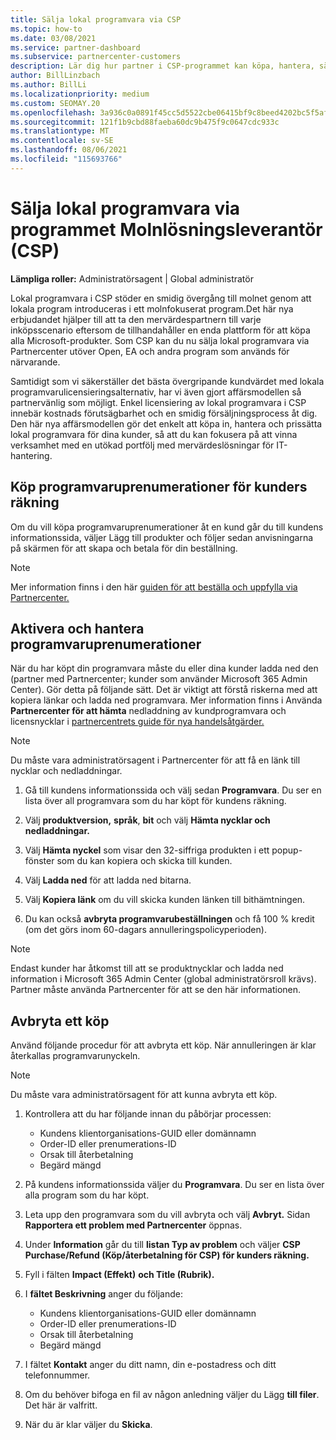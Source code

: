 ```yaml
---
title: Sälja lokal programvara via CSP
ms.topic: how-to
ms.date: 03/08/2021
ms.service: partner-dashboard
ms.subservice: partnercenter-customers
description: Lär dig hur partner i CSP-programmet kan köpa, hantera, sälja och avbryta lokala programvaruprenumerationer för kunders räkning i Partnercenter.
author: BillLinzbach
ms.author: BillLi
ms.localizationpriority: medium
ms.custom: SEOMAY.20
ms.openlocfilehash: 3a936c0a0891f45cc5d5522cbe06415bf9c8beed4202bc5f5af2a0fbb2d3a8f8
ms.sourcegitcommit: 121f1b9cbd88faeba60dc9b475f9c0647cdc933c
ms.translationtype: MT
ms.contentlocale: sv-SE
ms.lasthandoff: 08/06/2021
ms.locfileid: "115693766"
---
```

# <a name="sell-on-premises-software-through-the-cloud-solution-provider-csp-program"></a>Sälja lokal programvara via programmet Molnlösningsleverantör (CSP)

**Lämpliga roller:** Administratörsagent | Global administratör

Lokal programvara i CSP stöder en smidig övergång till molnet genom att lokala program introduceras i ett molnfokuserat program.Det här nya erbjudandet hjälper till att ta den mervärdespartnern till varje inköpsscenario eftersom de tillhandahåller en enda plattform för att köpa alla Microsoft-produkter. Som CSP kan du nu sälja lokal programvara via Partnercenter utöver Open, EA och andra program som används för närvarande.  
 
Samtidigt som vi säkerställer det bästa övergripande kundvärdet med lokala programvarulicensieringsalternativ, har vi även gjort affärsmodellen så partnervänlig som möjligt. Enkel licensiering av lokal programvara i CSP innebär kostnads förutsägbarhet och en smidig försäljningsprocess åt dig. Den här nya affärsmodellen gör det enkelt att köpa in, hantera och prissätta lokal programvara för dina kunder, så att du kan fokusera på att vinna verksamhet med en utökad portfölj med mervärdeslösningar för IT-hantering.

## <a name="buy-software-subscriptions-on-behalf-of-customers"></a>Köp programvaruprenumerationer för kunders räkning

Om du vill köpa programvaruprenumerationer åt en kund går du till kundens informationssida, väljer Lägg till produkter och följer sedan anvisningarna på skärmen för att skapa och betala för din beställning.

> [!NOTE]
> Mer information finns i den här [guiden för att beställa och uppfylla via Partnercenter.](https://partner.microsoft.com/resources/detail/guide-to-ordering-and-fulfillment-through-partner-center-pdf)

## <a name="activate-and-manage-software-subscriptions"></a>Aktivera och hantera programvaruprenumerationer

När du har köpt din programvara måste du eller dina kunder ladda ned den (partner med Partnercenter; kunder som använder Microsoft 365 Admin Center). Gör detta på följande sätt. Det är viktigt att förstå riskerna med att kopiera länkar och ladda ned programvara. Mer information finns i Använda **Partnercenter för att hämta** nedladdning av kundprogramvara och licensnycklar i [partnercentrets guide för nya handelsåtgärder.](https://partner.microsoft.com/resources/detail/partner-center-new-commerce-operations-guide-pdf)

> [!NOTE]
> Du måste vara administratörsagent i Partnercenter för att få en länk till nycklar och nedladdningar.

1. Gå till kundens informationssida och välj sedan **Programvara**. Du ser en lista över all programvara som du har köpt för kundens räkning.

2. Välj **produktversion,** **språk**, **bit** och välj **Hämta nycklar och nedladdningar.** 

3. Välj **Hämta nyckel** som visar den 32-siffriga produkten i ett popup-fönster som du kan kopiera och skicka till kunden. 

4. Välj **Ladda ned** för att ladda ned bitarna. 

5. Välj **Kopiera länk** om du vill skicka kunden länken till bithämtningen. 

6. Du kan också **avbryta programvarubeställningen** och få 100 % kredit (om det görs inom 60-dagars annulleringspolicyperioden).

> [!NOTE]
> Endast kunder har åtkomst till att se produktnycklar och ladda ned information i Microsoft 365 Admin Center (global administratörsroll krävs). Partner måste använda Partnercenter för att se den här informationen.

## <a name="cancel-a-purchase"></a>Avbryta ett köp

Använd följande procedur för att avbryta ett köp. När annulleringen är klar återkallas programvarunyckeln.

> [!NOTE]
> Du måste vara administratörsagent för att kunna avbryta ett köp. 

1.  Kontrollera att du har följande innan du påbörjar processen: 
    - Kundens klientorganisations-GUID eller domännamn
    - Order-ID eller prenumerations-ID
    - Orsak till återbetalning
    - Begärd mängd

2.  På kundens informationssida väljer du **Programvara**. Du ser en lista över alla program som du har köpt. 

3.  Leta upp den programvara som du vill avbryta och välj **Avbryt.** Sidan **Rapportera ett problem med Partnercenter** öppnas. 

4.  Under **Information** går du till **listan Typ av problem** och väljer **CSP Purchase/Refund (Köp/återbetalning för CSP) för kunders räkning.**

5.  Fyll i fälten **Impact (Effekt)** **och Title (Rubrik).** 

6.  I **fältet Beskrivning** anger du följande: 
    -   Kundens klientorganisations-GUID eller domännamn
    -   Order-ID eller prenumerations-ID
    -   Orsak till återbetalning
    -   Begärd mängd

7.  I fältet **Kontakt** anger du ditt namn, din e-postadress och ditt telefonnummer. 

8.  Om du behöver bifoga en fil av någon anledning väljer du Lägg **till filer**. Det här är valfritt. 

9.  När du är klar väljer du **Skicka**.
